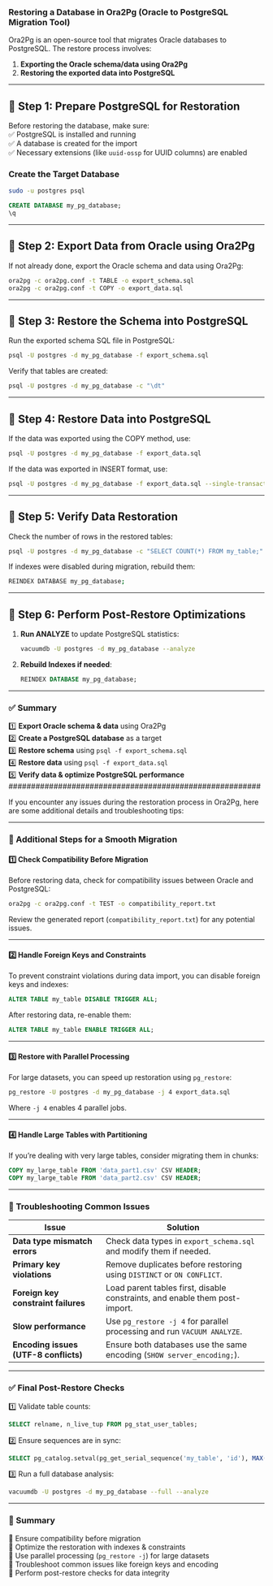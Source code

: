 ### **Restoring a Database in Ora2Pg (Oracle to PostgreSQL Migration Tool)**  

Ora2Pg is an open-source tool that migrates Oracle databases to PostgreSQL. The restore process involves:  
1. **Exporting the Oracle schema/data using Ora2Pg**  
2. **Restoring the exported data into PostgreSQL**  

---

## **🔹 Step 1: Prepare PostgreSQL for Restoration**
Before restoring the database, make sure:  
✅ PostgreSQL is installed and running  
✅ A database is created for the import  
✅ Necessary extensions (like `uuid-ossp` for UUID columns) are enabled  

### **Create the Target Database**
```sh
sudo -u postgres psql
```
```sql
CREATE DATABASE my_pg_database;
\q
```

---

## **🔹 Step 2: Export Data from Oracle using Ora2Pg**
If not already done, export the Oracle schema and data using Ora2Pg:  
```sh
ora2pg -c ora2pg.conf -t TABLE -o export_schema.sql
ora2pg -c ora2pg.conf -t COPY -o export_data.sql
```

---

## **🔹 Step 3: Restore the Schema into PostgreSQL**
Run the exported schema SQL file in PostgreSQL:  
```sh
psql -U postgres -d my_pg_database -f export_schema.sql
```

Verify that tables are created:
```sh
psql -U postgres -d my_pg_database -c "\dt"
```

---

## **🔹 Step 4: Restore Data into PostgreSQL**
If the data was exported using the COPY method, use:  
```sh
psql -U postgres -d my_pg_database -f export_data.sql
```
If the data was exported in INSERT format, use:  
```sh
psql -U postgres -d my_pg_database -f export_data.sql --single-transaction
```

---

## **🔹 Step 5: Verify Data Restoration**
Check the number of rows in the restored tables:
```sh
psql -U postgres -d my_pg_database -c "SELECT COUNT(*) FROM my_table;"
```

If indexes were disabled during migration, rebuild them:
```sh
REINDEX DATABASE my_pg_database;
```

---

## **🔹 Step 6: Perform Post-Restore Optimizations**
1. **Run ANALYZE** to update PostgreSQL statistics:  
   ```sh
   vacuumdb -U postgres -d my_pg_database --analyze
   ```
2. **Rebuild Indexes if needed**:  
   ```sql
   REINDEX DATABASE my_pg_database;
   ```

---
### **✅ Summary**
1️⃣ **Export Oracle schema & data** using Ora2Pg  
2️⃣ **Create a PostgreSQL database** as a target  
3️⃣ **Restore schema** using `psql -f export_schema.sql`  
4️⃣ **Restore data** using `psql -f export_data.sql`  
5️⃣ **Verify data & optimize PostgreSQL performance**  
########################################################

If you encounter any issues during the restoration process in Ora2Pg, here are some additional details and troubleshooting tips:

---

### **🔹 Additional Steps for a Smooth Migration**
#### **1️⃣ Check Compatibility Before Migration**
Before restoring data, check for compatibility issues between Oracle and PostgreSQL:
```sh
ora2pg -c ora2pg.conf -t TEST -o compatibility_report.txt
```
Review the generated report (`compatibility_report.txt`) for any potential issues.

---

#### **2️⃣ Handle Foreign Keys and Constraints**
To prevent constraint violations during data import, you can disable foreign keys and indexes:
```sql
ALTER TABLE my_table DISABLE TRIGGER ALL;
```
After restoring data, re-enable them:
```sql
ALTER TABLE my_table ENABLE TRIGGER ALL;
```

---

#### **3️⃣ Restore with Parallel Processing**
For large datasets, you can speed up restoration using `pg_restore`:
```sh
pg_restore -U postgres -d my_pg_database -j 4 export_data.sql
```
Where `-j 4` enables 4 parallel jobs.

---

#### **4️⃣ Handle Large Tables with Partitioning**
If you’re dealing with very large tables, consider migrating them in chunks:
```sql
COPY my_large_table FROM 'data_part1.csv' CSV HEADER;
COPY my_large_table FROM 'data_part2.csv' CSV HEADER;
```

---

### **🔹 Troubleshooting Common Issues**
| **Issue** | **Solution** |
|-----------|-------------|
| **Data type mismatch errors** | Check data types in `export_schema.sql` and modify them if needed. |
| **Primary key violations** | Remove duplicates before restoring using `DISTINCT` or `ON CONFLICT`. |
| **Foreign key constraint failures** | Load parent tables first, disable constraints, and enable them post-import. |
| **Slow performance** | Use `pg_restore -j 4` for parallel processing and run `VACUUM ANALYZE`. |
| **Encoding issues (UTF-8 conflicts)** | Ensure both databases use the same encoding (`SHOW server_encoding;`). |

---

### **✅ Final Post-Restore Checks**
1️⃣ Validate table counts:
```sql
SELECT relname, n_live_tup FROM pg_stat_user_tables;
```
2️⃣ Ensure sequences are in sync:
```sql
SELECT pg_catalog.setval(pg_get_serial_sequence('my_table', 'id'), MAX(id)) FROM my_table;
```
3️⃣ Run a full database analysis:
```sh
vacuumdb -U postgres -d my_pg_database --full --analyze
```
---

### **🚀 Summary**
🔹 Ensure compatibility before migration  
🔹 Optimize the restoration with indexes & constraints  
🔹 Use parallel processing (`pg_restore -j`) for large datasets  
🔹 Troubleshoot common issues like foreign keys and encoding  
🔹 Perform post-restore checks for data integrity  

